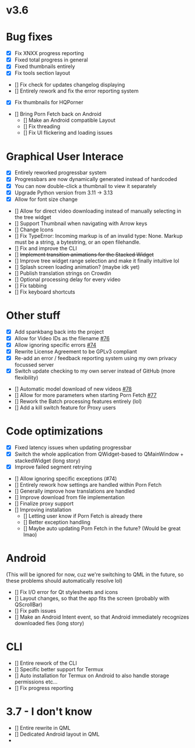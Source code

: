 # v3.6


# Bug fixes
- [x] Fix XNXX progress reporting
- [x] Fixed total progress in general
- [x] Fixed thumbnails entirely
- [x] Fix tools section layout
- [] Fix check for updates changelog displaying
- [] Entirely rework and fix the error reporting system
- [x] Fix thumbnails for HQPorner
- [] Bring Porn Fetch back on Android
  - [] Make an Android compatible Layout
  - [] Fix threading
  - [] Fix UI flickering and loading issues

# Graphical User Interace
- [x] Entirely reworked progressbar system
- [x] Progressbars are now dynamically generated instead of hardcoded
- [x] You can now double-click a thumbnail to view it separately
- [x] Upgrade Python version from 3.11 -> 3.13
- [x] Allow for font size change
- [] Allow for direct video downloading instead of manually selecting in the tree widget
- [] Support Thumbnail when navigating with Arrow keys
- [] Change Icons
- [] Fix TypeError: Incoming markup is of an invalid type: None. Markup must be a string, a bytestring, or an open filehandle.
- [] Fix and improve the CLI
- [] ~~Implement transition animations for the Stacked Widget~~
- [] Improve tree widget range selection and make it finally intuitive lol
- [] Splash screen loading animation? (maybe idk yet)
- [] Publish translation strings on Crowdin 
- [] Optional processing delay for every video
- [] Fix tabbing
- [] Fix keyboard shortcuts

# Other stuff
- [x] Add spankbang back into the project
- [x] Allow for Video IDs as the filename [#76](https://github.com/EchterAlsFake/Porn_Fetch/issues/76)
- [x] Allow ignoring specific errors [#74](https://github.com/EchterAlsFake/Porn_Fetch/issues/74)
- [x] Rewrite License Agreement to be GPLv3 compliant
- [x] Re-add an error / feedback reporting system using my own privacy focussed server
- [x] Switch update checking to my own server instead of GitHub (more flexibility)
- [] Automatic model download of new videos [#78](https://github.com/EchterAlsFake/Porn_Fetch/issues/78)
- [] Allow for more parameters when starting Porn Fetch [#77](https://github.com/EchterAlsFake/Porn_Fetch/issues/77)
- [] Rework the Batch processing features entirely (lol)
- [] Add a kill switch feature for Proxy users

# Code optimizations
- [x] Fixed latency issues when updating progressbar
- [x] Switch the whole application from QWidget-based to QMainWindow + stackedWidget (long story)
- [x] Improve failed segment retrying
- [] Allow ignoring specific exceptions (#74)
- [] Entirely rework how settings are handled within Porn Fetch
- [] Generally improve how translations are handled
- [] Improve download from file implementation
- [] Finalize proxy support
- [] Improving installation
  - [] Letting user know if Porn Fetch is already there
  - [] Better exception handling
  - [] Maybe auto updating Porn Fetch in the future? (Would be great lmao)

# Android
(This will be ignored for now, cuz we're switching to QML in the future, so these problems should automatically resolve lol)
- [] Fix I/O error for Qt stylesheets and icons
- [] Layout changes, so that the app fits the screen (probably with QScrollBar)
- [] Fix path issues
- [] Make an Android Intent event, so that Android immediately recognizes downloaded fies (long story)

# CLI
- [] Entire rework of the CLI
- [] Specific better support for Termux
- [] Auto installation for Termux on Android to also handle storage permissions etc...
- [] Fix progress reporting


# 3.7 - I don't know
- [] Entire rewrite in QML
- [] Dedicated Android layout in QML
- 